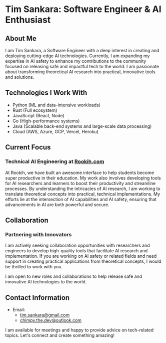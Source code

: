 # Tim Sankara: Software Engineer & AI Enthusiast

## About Me

I am Tim Sankara, a Software Engineer with a deep interest in creating and deploying cutting-edge AI technologies. Currently, I am expanding my expertise in AI safety to enhance my contributions to the community focused on releasing safe and impactful tech to the world. I am passionate about transforming theoretical AI research into practical, innovative tools and solutions.

## Technologies I Work With

- Python (ML and data-intensive workloads)
- Rust (Full ecosystem)
- JavaScript (React, Node)
- Go (High-performance systems)
- Java (Scalable back-end systems and large-scale data processing)
- Cloud (AWS, Azure, GCP, Vercel, Heroku)

## Current Focus

### Technical AI Engineering at [Rookih.com](https://www.rookih.com)

At Rookih, we have built an awesome interface to help students become super productive in their education. My work also involves developing tools for AI researchers and learners to boost their productivity and streamline processes. By understanding the intricacies of AI research, I am working to translate theoretical concepts into practical, technical implementations. My efforts lie at the intersection of AI capabilities and AI safety, ensuring that advancements in AI are both powerful and secure.

## Collaboration

### Partnering with Innovators

I am actively seeking collaboration opportunities with researchers and engineers to develop high-quality tools that facilitate AI research and implementation. If you are working on AI safety or related fields and need support in creating practical applications from theoretical concepts, I would be thrilled to work with you.

I am open to new roles and collaborations to help release safe and innovative AI technologies to the world.

## Contact Information

- Email: 
  - tim.sankara@gmail.com
  - chimpy.the.dev@outlook.com

I am available for meetings and happy to provide advice on tech-related topics. Let's connect and create something amazing!
